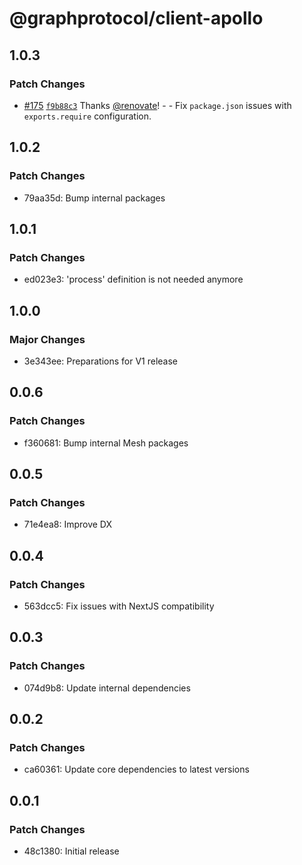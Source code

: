 # @graphprotocol/client-apollo

## 1.0.3

### Patch Changes

- [#175](https://github.com/graphprotocol/graph-client/pull/175) [`f9b88c3`](https://github.com/graphprotocol/graph-client/commit/f9b88c34b0840ecf88a619f8df25dca2d06e0ac8) Thanks [@renovate](https://github.com/apps/renovate)! - - Fix `package.json` issues with `exports.require` configuration.

## 1.0.2

### Patch Changes

- 79aa35d: Bump internal packages

## 1.0.1

### Patch Changes

- ed023e3: 'process' definition is not needed anymore

## 1.0.0

### Major Changes

- 3e343ee: Preparations for V1 release

## 0.0.6

### Patch Changes

- f360681: Bump internal Mesh packages

## 0.0.5

### Patch Changes

- 71e4ea8: Improve DX

## 0.0.4

### Patch Changes

- 563dcc5: Fix issues with NextJS compatibility

## 0.0.3

### Patch Changes

- 074d9b8: Update internal dependencies

## 0.0.2

### Patch Changes

- ca60361: Update core dependencies to latest versions

## 0.0.1

### Patch Changes

- 48c1380: Initial release
